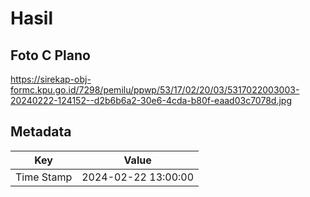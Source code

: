 # Hasil

## Foto C Plano

https://sirekap-obj-formc.kpu.go.id/7298/pemilu/ppwp/53/17/02/20/03/5317022003003-20240222-124152--d2b6b6a2-30e6-4cda-b80f-eaad03c7078d.jpg


## Metadata

| Key        | Value               |
| ---------- | ------------------- |
| Time Stamp | 2024-02-22 13:00:00 |



